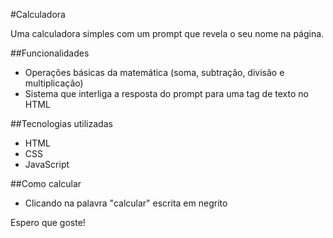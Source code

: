 #Calculadora

Uma calculadora simples com um prompt que revela o seu nome na página.

##Funcionalidades
- Operações básicas da matemática (soma, subtração, divisão e multiplicação)
- Sistema que interliga a resposta do prompt para uma tag de texto no HTML

##Tecnologias utilizadas
- HTML
- CSS
- JavaScript

##Como calcular
- Clicando na palavra "calcular" escrita em negrito

Espero que goste!
